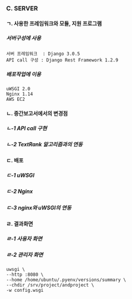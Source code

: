 ### C. SERVER
#### ㄱ. 사용한 프레임워크와 모듈, 지원 프로그램
##### 서버구성에 사용
```
서버 프레임워크  : Django 3.0.5
API call 구성 : Django Rest Framework 1.2.9
```
##### 배포작업에 이용
```
uWSGI 2.0
Nginx 1.14
AWS EC2 
```
#### ㄴ. 중간보고서에서의 변경점
##### ㄴ-1 API call 구현
##### ㄴ-2 TextRank 알고리즘과의 연동
#### ㄷ. 배포
##### ㄷ-1 uWSGI
##### ㄷ-2 Nginx
##### ㄷ-3 nginx와 uWSGI의 연동

#### ㄹ. 결과화면 
##### ㄹ-1 사용자 화면
##### ㄹ-2 관리자 화면
```
uwsgi \ 
--http :8080 \
--home /home/ubuntu/.pyenv/versions/summary \
--chdir /srv/project/andproject \
-w config.wsgi
```

